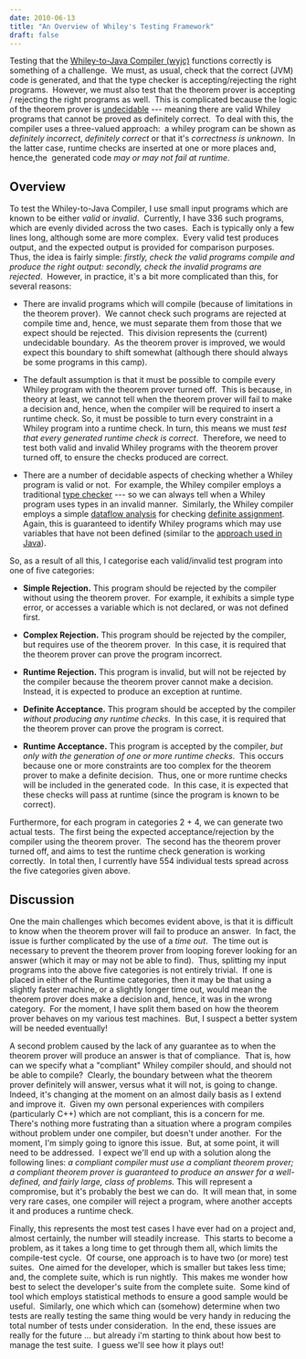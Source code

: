 ```yaml
---
date: 2010-06-13
title: "An Overview of Whiley's Testing Framework"
draft: false
---
```


Testing that the [Whiley-to-Java Compiler (wyjc)](https://github.com/Whiley/Whiley2JavaCompiler) functions correctly is something of a challenge.  We must, as usual, check that the correct (JVM) code is generated, and that the type checker is accepting/rejecting the right programs.  However, we must also test that the theorem prover is accepting / rejecting the right programs as well.  This is complicated because the logic of the theorem prover is [undecidable](http://en.wikipedia.org/wiki/Undecidable) --- meaning there are valid Whiley programs that cannot be proved as definitely correct.  To deal with this, the compiler uses a three-valued approach:  a whiley program can be shown as *definitely incorrect*, *definitely correct* or that it's *correctness is unknown*.  In the latter case, runtime checks are inserted at one or more places and, hence,the  generated code *may or may not fail at runtime*.

## Overview

To test the Whiley-to-Java Compiler, I use small input programs which are known to be either *valid* or *invalid*.  Currently, I have 336 such programs, which are evenly divided across the two cases.  Each is typically only a few lines long, although some are more complex.  Every valid test produces output, and the expected output is provided for comparison purposes.  Thus, the idea is fairly simple: *firstly, check the valid programs compile and produce the right output: secondly, check the invalid programs are rejected*.  However, in practice, it's a bit more complicated than this, for several reasons:
   *  There are invalid programs which will compile (because of limitations in the theorem prover).  We cannot check such programs are rejected at compile time and, hence, we must separate them from those that we expect should be rejected.  This division represents the (current) undecidable boundary.  As the theorem prover is improved, we would expect this boundary to shift somewhat (although there should always be some programs in this camp).

   * The default assumption is that it must be possible to compile every Whiley program with the theorem prover turned off.  This is because, in theory at least, we cannot tell when the theorem prover will fail to make a decision and, hence, when the compiler will be required to insert a runtime check. So, it must be possible to turn every constraint in a Whiley program into a runtime check. In turn, this means we must *test that every generated runtime check is correct*.  Therefore, we need to test both valid and invalid Whiley programs with the theorem prover turned off, to ensure the checks produced are correct.

   * There are a number of decidable aspects of checking whether a Whiley program is valid or not.  For example, the Whiley compiler employs a traditional [type checker](http://en.wikipedia.org/wiki/Type_system#Type_checking) --- so we can always tell when a Whiley program uses types in an invalid manner.  Similarly, the Whiley compiler employs a simple [dataflow analysis](http://en.wikipedia.org/wiki/Data-flow_analysis) for checking [definite assignment](http://en.wikipedia.org/wiki/Definite_assignment_analysis).  Again, this is guaranteed to identify Whiley programs which may use variables that have not been defined (similar to the [approach used in Java](http://java.sun.com/docs/books/jls/third_edition/html/defAssign.html)).


So, as a result of all this, I categorise each valid/invalid test program into one of five categories:
   * **Simple Rejection.** This program should be rejected by the compiler without using the theorem prover.  For example, it exhibits a simple type error, or accesses a variable which is not declared, or was not defined first.

   * **Complex Rejection.** This program should be rejected by the compiler, but requires use of the theorem prover.  In this case, it is required that the theorem prover can prove the program incorrect.

   * **Runtime Rejection.** This program is invalid, but will not be rejected by the compiler because the theorem prover cannot make a decision.  Instead, it is expected to produce an exception at runtime.

   * **Definite Acceptance.** This program should be accepted by the compiler *without producing any runtime checks*.  In this case, it is required that the theorem prover can prove the program is correct.

   * **Runtime Acceptance.** This program is accepted by the compiler, *but only with the generation of one or more runtime checks*.  This occurs because one or more constraints are too complex for the theorem prover to make a definite decision.  Thus, one or more runtime checks will be included in the generated code.  In this case, it is expected that these checks will pass at runtime (since the program is known to be correct).


Furthermore, for each program in categories 2 + 4, we can generate two actual tests.  The first being the expected acceptance/rejection by the compiler using the theorem prover.  The second has the theorem prover turned off, and aims to test the runtime check generation is working correctly.  In total then, I currently have 554 individual tests spread across the five categories given above.
## Discussion
One the main challenges which becomes evident above, is that it is difficult to know when the theorem prover will fail to produce an answer.  In fact, the issue is further complicated by the use of a *time out*.  The time out is necessary to prevent the theorem prover from looping forever looking for an answer (which it may or may not be able to find).  Thus, splitting my input programs into the above five categories is not entirely trivial.  If one is placed in either of the Runtime categories, then it may be that using a slightly faster machine, or a slightly longer time out, would mean the theorem prover does make a decision and, hence, it was in the wrong category.  For the moment, I have split them based on how the theorem prover behaves on my various test machines.  But, I suspect a better system will be needed eventually!

A second problem caused by the lack of any guarantee as to when the theorem prover will produce an answer is that of compliance.  That is, how can we specify what a "compliant" Whiley compiler should, and should not be able to compile?  Clearly, the boundary between what the theorem prover definitely will answer, versus what it will not, is going to change.  Indeed, it's changing at the moment on an almost daily basis as I extend and improve it.  Given my own personal experiences with compilers (particularly C++) which are not compliant, this is a concern for me.  There's nothing more fustrating than a situation where a program compiles without problem under one compiler, but doesn't under another.  For the moment, I'm simply going to ignore this issue.  But, at some point, it will need to be addressed.  I expect we'll end up with a solution along the following lines: *a compliant compiler must use a compliant theorem prover; a compliant theorem prover is guaranteed to produce an answer for a well-defined, and fairly large, class of problems.* This will represent a compromise, but it's probably the best we can do.  It will mean that, in some very rare cases, one compiler will reject a program, where another accepts it and produces a runtime check.

Finally, this represents the most test cases I have ever had on a project and, almost certainly, the number will steadily increase.  This starts to become a problem, as it takes a long time to get through them all, which limits the compile-test cycle.  Of course, one approach is to have two (or more) test suites.  One aimed for the developer, which is smaller but takes less time; and, the complete suite, which is run nightly.  This makes me wonder how best to select the developer's suite from the complete suite.  Some kind of tool which employs statistical methods to ensure a good sample would be useful.  Similarly, one which which can (somehow) determine when two tests are really testing the same thing would be very handy in reducing the total number of tests under consideration.  In the end, these issues are really for the future ... but already i'm starting to think about how best to manage the test suite.  I guess we'll see how it plays out!
